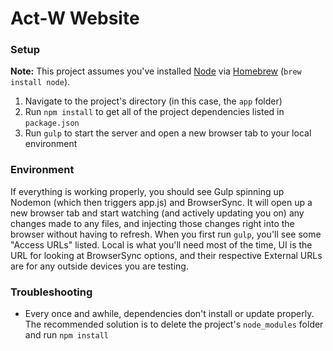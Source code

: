 # Act-W Website

### Setup
**Note:** This project assumes you've installed [Node](https://nodejs.org/en/) via [Homebrew](http://brew.sh/) (`brew install node`).

1. Navigate to the project's directory (in this case, the `app` folder)
2. Run `npm install` to get all of the project dependencies listed in `package.json`
3. Run `gulp` to start the server and open a new browser tab to your local environment

### Environment
If everything is working properly, you should see Gulp spinning up Nodemon (which then triggers app.js) and BrowserSync. It will open up a new browser tab and start watching (and actively updating you on) any changes made to any files, and injecting those changes right into the browser without having to refresh. When you first run `gulp`, you'll see some "Access URLs" listed. Local is what you'll need most of the time, UI is the URL for looking at BrowserSync options, and their respective External URLs are for any outside devices you are testing.

### Troubleshooting
- Every once and awhile, dependencies don't install or update properly. The recommended solution is to delete the project's `node_modules` folder and run `npm install`

